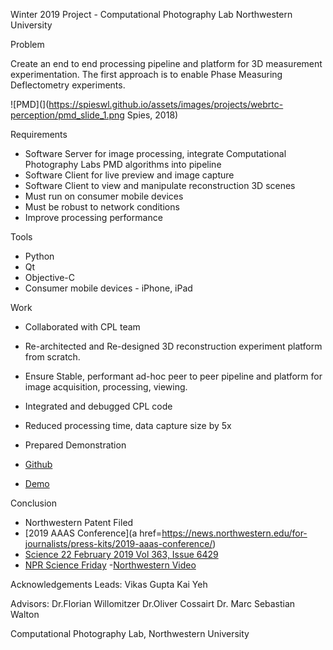Winter 2019 Project - Computational Photography Lab Northwestern University

Problem

Create an end to end processing pipeline and platform for 3D measurement experimentation. The first approach is to enable Phase Measuring Deflectometry experiments.

![PMD](](https://spieswl.github.io/assets/images/projects/webrtc-perception/pmd_slide_1.png Spies, 2018)

Requirements
- Software Server for image processing, integrate Computational Photography Labs PMD algorithms into pipeline
- Software Client for live preview and image capture
- Software Client to view and manipulate reconstruction 3D scenes
- Must run on consumer mobile devices
- Must be robust to network conditions
- Improve processing performance

Tools
- Python
- Qt
- Objective-C
- Consumer mobile devices - iPhone, iPad

Work
- Collaborated with CPL team
- Re-architected and Re-designed 3D reconstruction experiment platform from scratch.
- Ensure Stable, performant ad-hoc peer to peer pipeline and platform for image acquisition, processing, viewing.
- Integrated and debugged CPL code
- Reduced processing time, data capture size by 5x
- Prepared Demonstration

- [Github](https://github.com/vnmr/pmd)
- [Demo](https://github.com/vnmr/pmd/blob/master/lab_demo.mov)

Conclusion
- Northwestern Patent Filed
- [2019 AAAS Conference](a href=https://news.northwestern.edu/for-journalists/press-kits/2019-aaas-conference/)
- [Science 22 February 2019 Vol 363, Issue 6429](http://science.sciencemag.org/content/363/6429)
- [NPR Science Friday](https://www.sciencefriday.com/segments/clearing-up-the-art-acne-on-georgia-okeeffes-paintings/)
-[Northwestern Video](https://www.youtube.com/watch?time_continue=2&v=z7BLeWgk-a0)

Acknowledgements
Leads: Vikas Gupta
       Kai Yeh

Advisors: Dr.Florian Willomitzer
          Dr.Oliver Cossairt
          Dr. Marc Sebastian Walton

Computational Photography Lab, Northwestern University

